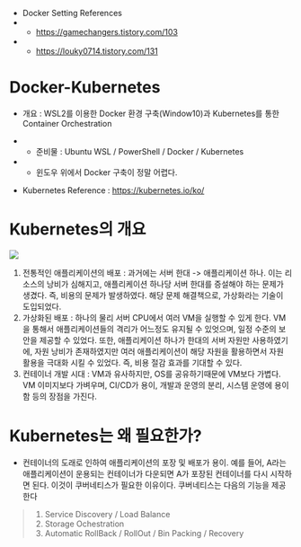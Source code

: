 * Docker Setting References
* * https://gamechangers.tistory.com/103
* * https://louky0714.tistory.com/131

Docker-Kubernetes
=================
* 개요 : WSL2를 이용한 Docker 환경 구축(Window10)과 Kubernetes를 통한 Container Orchestration
* * 준비물 : Ubuntu WSL / PowerShell / Docker / Kubernetes
* * 윈도우 위에서 Docker 구축이 정말 어렵다.

* Kubernetes Reference : https://kubernetes.io/ko/

Kubernetes의 개요
================
<img src='https://d33wubrfki0l68.cloudfront.net/26a177ede4d7b032362289c6fccd448fc4a91174/eb693/images/docs/container_evolution.svg'></src>

1) 전통적인 애플리케이션의 배포 : 과거에는 서버 한대 -> 애플리케이션 하나. 이는 리소스의 낭비가 심해지고, 애플리케이션 하나당 서버 한대를 증설해야 하는 문제가 생겼다. 즉, 비용의 문제가 발생하였다. 해당 문제 해결책으로, 가상화라는 기술이 도입되었다.
2) 가상화된 배포 : 하나의 물리 서버 CPU에서 여러 VM을 실행할 수 있게 한다. VM을 통해서 애플리케이션들의 격리가 어느정도 유지될 수 있엇으며, 일정 수준의 보안을 제공할 수 있었다. 또한, 애플리케이션 하나가 한대의 서버 자원만 사용하였기에, 자원 낭비가 존재하였지만 여러 애플리케이션이 해당 자원을 활용하면서 자원 활용을 극대화 시킬 수 있었다. 즉, 비용 절감 효과를 기대할 수 있다.
3) 컨테이너 개발 시대 : VM과 유사하지만, OS를 공유하기때문에 VM보다 가볍다. VM 이미지보다 가벼우며, CI/CD가 용이, 개발과 운영의 분리, 시스템 운영에 용이함 등의 장점을 가진다.

Kubernetes는 왜 필요한가?
======================
* 컨테이너의 도래로 인하여 애플리케이션의 포장 및 배포가 용이. 예를 들어, A라는 애플리케이션이 운용되는 컨테이너가 다운되면 A가 포장된 컨테이너를 다시 시작하면 된다. 이것이 쿠버네티스가 필요한 이유이다. 쿠버네티스는 다음의 기능을 제공한다
> 1) Service Discovery / Load Balance</br>
> 2) Storage Ochestration</br>
> 3) Automatic RollBack / RollOut / Bin Packing / Recovery</br>

